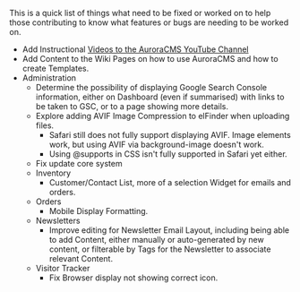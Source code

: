 This is a quick list of things what need to be fixed or worked on to help those contributing to know what features or bugs are needing to be worked on.

- Add Instructional [Videos to the AuroraCMS YouTube Channel](https://www.youtube.com/channel/UC9vFbrBKmnSgf8TNUBvDX2Q)
- Add Content to the Wiki Pages on how to use AuroraCMS and how to create Templates.
- Administration
  - Determine the possibility of displaying Google Search Console information, either on Dashboard (even if summarised) with links to be taken to GSC, or to a page showing more details.
  - Explore adding AVIF Image Compression to elFinder when uploading files.
    - Safari still does not fully support displaying AVIF. Image elements work, but using AVIF via background-image doesn't work.
    - Using @supports in CSS isn't fully supported in Safari yet either.
  - Fix update core system
  - Inventory
    - Customer/Contact List, more of a selection Widget for emails and orders.
  - Orders
    - Mobile Display Formatting.
  - Newsletters
    - Improve editing for Newsletter Email Layout, including being able to add Content, either manually or auto-generated by new content, or filterable by Tags for the Newsletter to associate relevant Content.
  - Visitor Tracker
    - Fix Browser display not showing correct icon.
